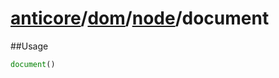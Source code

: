 # [anticore](../../../../../#reference)/[dom](../../#reference)/[node](../#reference)/<a name="reference">document</a>

##Usage

```js
document()
```